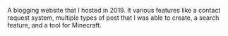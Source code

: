 A blogging website that I hosted in 2019. It various features like a contact request system, multiple types of post that I was able to create, a search feature, and a tool for Minecraft. 
